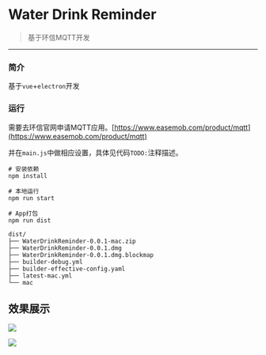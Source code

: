 # Water Drink Reminder

> 基于环信MQTT开发

---

### 简介

基于`vue`+`electron`开发

### 运行

需要去环信官网申请MQTT应用。[https://www.easemob.com/product/mqtt](https://www.easemob.com/product/mqtt)

并在`main.js`中做相应设置，具体见代码`TODO:`注释描述。

```shell
# 安装依赖
npm install

# 本地运行
npm run start 

# App打包
npm run dist
```

```text
dist/
├── WaterDrinkReminder-0.0.1-mac.zip
├── WaterDrinkReminder-0.0.1.dmg
├── WaterDrinkReminder-0.0.1.dmg.blockmap
├── builder-debug.yml
├── builder-effective-config.yaml
├── latest-mac.yml
└── mac
```


## 效果展示

![](static/10841629641601.jpg)

![](static/10851629641668.jpg)

